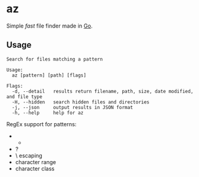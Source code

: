 # az

Simple *fast* file finder made in [Go](https://go.dev/).

## Usage

```man
Search for files matching a pattern

Usage:
  az [pattern] [path] [flags]

Flags:
  -d, --detail   results return filename, path, size, date modified, and file type
  -H, --hidden   search hidden files and directories
  -j, --json     output results in JSON format
  -h, --help     help for az
```

RegEx support for patterns:

- *
- ?
- \\ escaping
- character range
- character class
